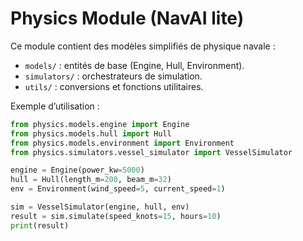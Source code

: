 # Physics Module (NavAI lite)

Ce module contient des modèles simplifiés de physique navale :
- `models/` : entités de base (Engine, Hull, Environment).
- `simulators/` : orchestrateurs de simulation.
- `utils/` : conversions et fonctions utilitaires.

Exemple d’utilisation :
```python
from physics.models.engine import Engine
from physics.models.hull import Hull
from physics.models.environment import Environment
from physics.simulators.vessel_simulator import VesselSimulator

engine = Engine(power_kw=5000)
hull = Hull(length_m=200, beam_m=32)
env = Environment(wind_speed=5, current_speed=1)

sim = VesselSimulator(engine, hull, env)
result = sim.simulate(speed_knots=15, hours=10)
print(result)
